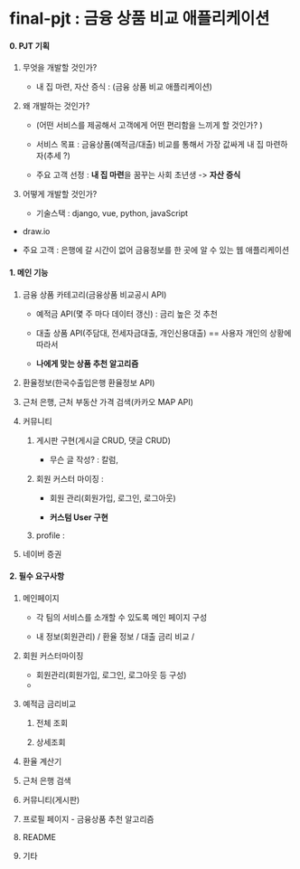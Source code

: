 # final-pjt : 금융 상품 비교 애플리케이션

#### 0. PJT 기획

1. 무엇을 개발할 것인가?

   - 내 집 마련, 자산 증식 : (금융 상품 비교 애플리케이션)

2. 왜 개발하는 것인가?
   - (어떤 서비스를 제공해서 고객에게 어떤 편리함을 느끼게 할 것인가? )
   
   - 서비스 목표 : 금융상품(예적금/대출) 비교를 통해서 가장 값싸게 내 집 마련하자(추세 ?)
   
   - 주요 고객 선정 : **내 집 마련**을 꿈꾸는 사회 초년생 -> **자산 증식**


3. 어떻게 개발할 것인가?

   - 기술스택 : django, vue, python, javaScript
   


- draw.io

- 주요 고객 : 은행에 갈 시간이 없어 금융정보를 한 곳에 알 수 있는 웹 애플리케이션


#### 1. 메인 기능

1. 금융 상품 카테고리(금융상품 비교공시 API)
    
    - 예적금 API(몇 주 마다 데이터 갱신) : 금리 높은 것 추천 

    - 대출 상품 API(주담대, 전세자금대출, 개인신용대출) == 사용자 개인의 상황에 따라서 

    - **나에게 맞는 상품 추천 알고리즘**


2. 환율정보(한국수출입은행 환율정보 API)


3. 근처 은행, 근처 부동산 가격 검색(카카오 MAP API)



4. 커뮤니티

   1. 게시판 구현(게시글 CRUD, 댓글 CRUD)

       - 무슨 글 작성? : 칼럼, 
   
   2. 회원 커스터 마이징 :
 
       - 회원 관리(회원가입, 로그인, 로그아웃) 

       - **커스텀 User 구현**
   
   3. profile :


5. 네이버 증권




#### 2. 필수 요구사항


1. 메인페이지

    - 각 팀의 서비스를 소개할 수 있도록 메인 페이지 구성
    
    - 내 정보(회원관리) / 환율 정보 / 대출 금리 비교 / 


2. 회원 커스터마이징

    - 회원관리(회원가입, 로그인, 로그아웃 등 구성)
    - 



3. 예적금 금리비교

    1. 전체 조회


    2. 상세조회


4. 환율 계산기


5. 근처 은행 검색


6. 커뮤니티(게시판)



7. 프로필 페이지 - 금융상품 추천 알고리즘


8. README


9. 기타